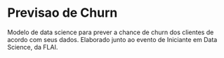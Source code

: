 # Previsao de Churn
Modelo de data science para prever a chance de churn dos clientes de acordo com seus dados. Elaborado junto ao evento de Iniciante em Data Science, da FLAI.
